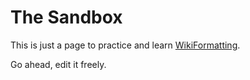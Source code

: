 # The Sandbox



This is just a page to practice and learn [WikiFormatting](wiki-formatting). 



Go ahead, edit it freely.


